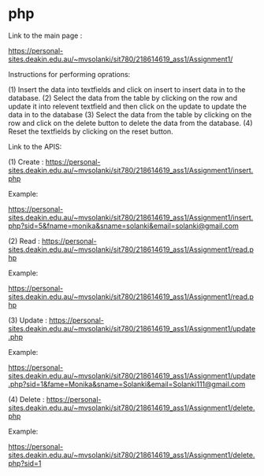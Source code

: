 # php
Link to the main page :

https://personal-sites.deakin.edu.au/~mvsolanki/sit780/218614619_ass1/Assignment1/

Instructions for performing oprations:

(1) Insert the data into textfields and click on insert to insert data in to the database.
(2) Select the data from the table by clicking on the row and update it into relevent textfield and then click on the update to update the data in to the database
(3) Select the data from the table by clicking on the row and click on the delete button to delete the data from the database.
(4) Reset the textfields by clicking on the reset button.

Link to the APIS:

(1) Create : https://personal-sites.deakin.edu.au/~mvsolanki/sit780/218614619_ass1/Assignment1/insert.php

Example:

https://personal-sites.deakin.edu.au/~mvsolanki/sit780/218614619_ass1/Assignment1/insert.php?sid=5&fname=monika&sname=solanki&email=solanki@gmail.com

(2) Read : https://personal-sites.deakin.edu.au/~mvsolanki/sit780/218614619_ass1/Assignment1/read.php

Example:

https://personal-sites.deakin.edu.au/~mvsolanki/sit780/218614619_ass1/Assignment1/read.php

(3) Update : https://personal-sites.deakin.edu.au/~mvsolanki/sit780/218614619_ass1/Assignment1/update.php

Example:

https://personal-sites.deakin.edu.au/~mvsolanki/sit780/218614619_ass1/Assignment1/update.php?sid=1&fame=Monika&sname=Solanki&email=Solanki111@gmail.com

(4) Delete : https://personal-sites.deakin.edu.au/~mvsolanki/sit780/218614619_ass1/Assignment1/delete.php

Example:

https://personal-sites.deakin.edu.au/~mvsolanki/sit780/218614619_ass1/Assignment1/delete.php?sid=1
